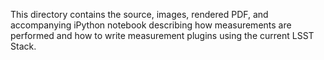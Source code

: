 This directory contains the source, images, rendered PDF, and accompanying iPython notebook describing how
measurements are performed and how to write measurement plugins using the current LSST Stack.
